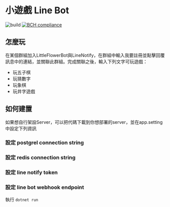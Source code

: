 # 小遊戲 Line Bot
![build](https://github.com/easylive1989/LittleFlowerBot/actions/workflows/dotnetcore.yml/badge.svg)
[![BCH compliance](https://bettercodehub.com/edge/badge/easylive1989/LittleFlowerBot?branch=master)](https://bettercodehub.com/)
## 怎麼玩
在某個群組加入LittleFlowerBot與LineNotify，在群組中輸入我要註冊並點擊回覆訊息中的連結，並關聯此群組。完成關聯之後，輸入下列文字可玩遊戲：
- 玩五子棋
- 玩猜數字
- 玩象棋
- 玩井字遊戲

## 如何建置
如果想自行架設Server，可以把代碼下載到你想部署的server，並在app.setting中設定下列資訊
### 設定 postgrel connection string
### 設定 redis connection string
### 設定 line notify token
### 設定 line bot webhook endpoint

執行
```dotnet run```
